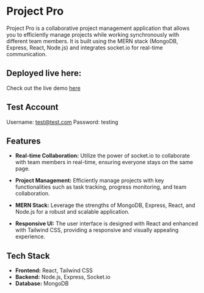 # Project Pro

Project Pro is a collaborative project management application that allows you to efficiently manage projects while working synchronously with different team members. It is built using the MERN stack (MongoDB, Express, React, Node.js) and integrates socket.io for real-time communication.

## Deployed live here:
Check out the live demo [here](https://projectpro-frontend.vercel.app/)

## Test Account
Username: test@test.com
Password: testing

## Features

- **Real-time Collaboration:** Utilize the power of socket.io to collaborate with team members in real-time, ensuring everyone stays on the same page.
  
- **Project Management:** Efficiently manage projects with key functionalities such as task tracking, progress monitoring, and team collaboration.

- **MERN Stack:** Leverage the strengths of MongoDB, Express, React, and Node.js for a robust and scalable application.

- **Responsive UI:** The user interface is designed with React and enhanced with Tailwind CSS, providing a responsive and visually appealing experience.

## Tech Stack

- **Frontend:** React, Tailwind CSS
- **Backend:** Node.js, Express, Socket.io
- **Database:** MongoDB

